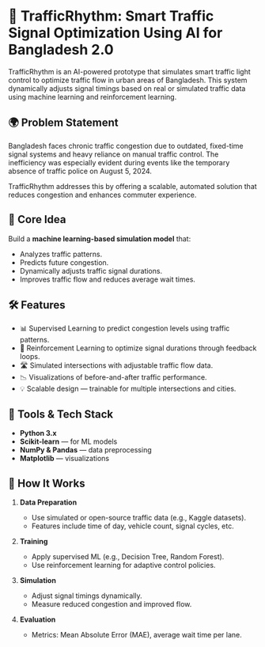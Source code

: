 # 🚦 TrafficRhythm: Smart Traffic Signal Optimization Using AI for Bangladesh 2.0

TrafficRhythm is an AI-powered prototype that simulates smart traffic light control to optimize traffic flow in urban areas of Bangladesh. This system dynamically adjusts signal timings based on real or simulated traffic data using machine learning and reinforcement learning.

## 🌍 Problem Statement

Bangladesh faces chronic traffic congestion due to outdated, fixed-time signal systems and heavy reliance on manual traffic control. The inefficiency was especially evident during events like the temporary absence of traffic police on August 5, 2024. 

TrafficRhythm addresses this by offering a scalable, automated solution that reduces congestion and enhances commuter experience.

## 🧠 Core Idea

Build a **machine learning-based simulation model** that:
- Analyzes traffic patterns.
- Predicts future congestion.
- Dynamically adjusts traffic signal durations.
- Improves traffic flow and reduces average wait times.

## 🛠 Features

- 📊 Supervised Learning to predict congestion levels using traffic patterns.
- 🤖 Reinforcement Learning to optimize signal durations through feedback loops.
- 🛣 Simulated intersections with adjustable traffic flow data.
- 📉 Visualizations of before-and-after traffic performance.
- 💡 Scalable design — trainable for multiple intersections and cities.

## 🔧 Tools & Tech Stack

- **Python 3.x**
- **Scikit-learn** — for ML models
- **NumPy & Pandas** — data preprocessing
- **Matplotlib** — visualizations

## 🧪 How It Works

1. **Data Preparation**
   - Use simulated or open-source traffic data (e.g., Kaggle datasets).
   - Features include time of day, vehicle count, signal cycles, etc.

2. **Training**
   - Apply supervised ML (e.g., Decision Tree, Random Forest).
   - Use reinforcement learning for adaptive control policies.

3. **Simulation**
   - Adjust signal timings dynamically.
   - Measure reduced congestion and improved flow.

4. **Evaluation**
   - Metrics: Mean Absolute Error (MAE), average wait time per lane.



